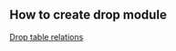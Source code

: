 ## How to create drop module

[Drop table relations](https://github.com/Alexxx180/Prosperity/blob/sql/DDL/Drop/DropRelations.sql)
